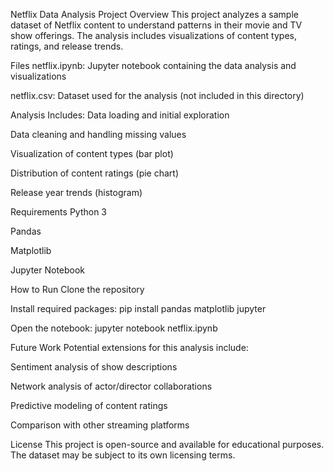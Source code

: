 Netflix Data Analysis Project
Overview
This project analyzes a sample dataset of Netflix content to understand patterns in their movie and TV show offerings. The analysis includes visualizations of content types, ratings, and release trends.

Files
netflix.ipynb: Jupyter notebook containing the data analysis and visualizations

netflix.csv: Dataset used for the analysis (not included in this directory)

Analysis Includes:
Data loading and initial exploration

Data cleaning and handling missing values

Visualization of content types (bar plot)

Distribution of content ratings (pie chart)

Release year trends (histogram)

Requirements
Python 3

Pandas

Matplotlib

Jupyter Notebook

How to Run
Clone the repository

Install required packages: pip install pandas matplotlib jupyter

Open the notebook: jupyter notebook netflix.ipynb

Future Work
Potential extensions for this analysis include:

Sentiment analysis of show descriptions

Network analysis of actor/director collaborations

Predictive modeling of content ratings

Comparison with other streaming platforms

License
This project is open-source and available for educational purposes. The dataset may be subject to its own licensing terms.
